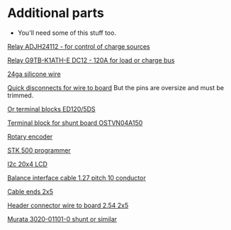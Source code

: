 # Additional parts

* You'll need some of this stuff too.

[Relay ADJH24112 - for control of charge sources](https://www.digikey.com/en/products/detail/panasonic-electric-works/ADJH24112/7537062?s=N4IgTCBcDaIIIBEBSAJMAWAjJiBdAvkA)

[Relay G9TB-K1ATH-E DC12  - 120A for load or charge bus](https://www.digikey.com/en/products/detail/omron-electronics-inc-emc-div/G9TB-K1ATH-E-DC12/8593134?s=N4IgTCBcDaIOIE4AqAhAtAaQIwEEkAk0BRAAgBEBhLCAXQF8g)

[24ga silicone wire](https://www.aliexpress.us/item/3256806064207395.html?pdp_npi=4%40dis%21USD%21US%20%240.96%21US%20%240.96%21%21%216.94%216.94%21%402103244617179365350822715e00c2%2112000036468608698%21sh%21US%211832439624%21&spm=a2g0o.store_pc_allItems_or_groupList.new_all_items_2007607864893.1005006250522147&gatewayAdapt=glo2usa) 

[Quick disconnects for wire to board](https://www.aliexpress.us/item/2251832631116552.html?spm=a2g0o.order_list.order_list_main.38.61301802aOt6R2&gatewayAdapt=glo2usa) But the pins are oversize and must be trimmed.

[Or terminal blocks ED120/5DS](https://www.digikey.com/en/products/detail/on-shore-technology-inc/ED120-5DS/265403)

[Terminal block for shunt board OSTVN04A150](https://www.digikey.com/en/products/detail/on-shore-technology-inc/OSTVN04A150/1588864?s=N4IgjCBcoBwJxVAYygMwIYBsDOBTANCAPZQDaIcA7AEwBsIAuoQA4AuUIAyqwE4CWAOwDmIAL6EwABkoBWRCBSQMOAsTIhqkgMxhalRi3aQuvQSPHg48eYuV5CJSOUmMLAWmo2ovAK6rH5HIM7hDQCmhY9mpOIDKewaKiQA)

[Rotary encoder](https://www.aliexpress.us/item/3256802224106936.html?spm=a2g0o.order_list.order_list_main.119.61301802aOt6R2&gatewayAdapt=glo2usa4itemAdapt)

[STK 500 programmer](https://www.aliexpress.us/item/3256806049996635.html?spm=a2g0o.order_list.order_list_main.74.61301802aOt6R2&gatewayAdapt=glo2usa)

[I2c 20x4 LCD](https://www.aliexpress.us/item/3256801435340143.html?spm=a2g0o.order_list.order_list_main.56.5773180272Trt1&gatewayAdapt=glo2usa)

[Balance interface cable 1.27 pitch 10 conductor](https://www.aliexpress.us/item/2251832811689611.html?spm=a2g0o.order_list.order_list_main.137.5773180272Trt1&gatewayAdapt=glo2usa4itemAdapt)

[Cable ends 2x5](https://www.aliexpress.us/item/3256802188284715.html?spm=a2g0o.order_list.order_list_main.133.5773180272Trt1&gatewayAdapt=glo2usa4itemAdapt)

[Header connector wire to board 2.54 2x5](https://www.aliexpress.us/item/3256805956473629.html?spm=a2g0o.productlist.main.3.78dc42b9pKvYp1&algo_pvid=7f9d8fa7-1003-4b3d-9d7c-b0c53a02bdd6&algo_exp_id=7f9d8fa7-1003-4b3d-9d7c-b0c53a02bdd6-1&pdp_npi=4%40dis%21USD%2110.97%213.64%21%21%2179.24%2126.29%21%402103244817179398228626478eea2b%2112000035952616219%21sea%21US%211832439624%21&curPageLogUid=GhVZgqrfUpRY&utparam-url=scene%3Asearch%7Cquery_from%3A)

[Murata 3020-01101-0 shunt or similar](https://www.mouser.com/ProductDetail/Murata-Power-Solutions/3020-01101-0?qs=35WhQNrE6p34sz4RDoVvJQ%3D%3D)
